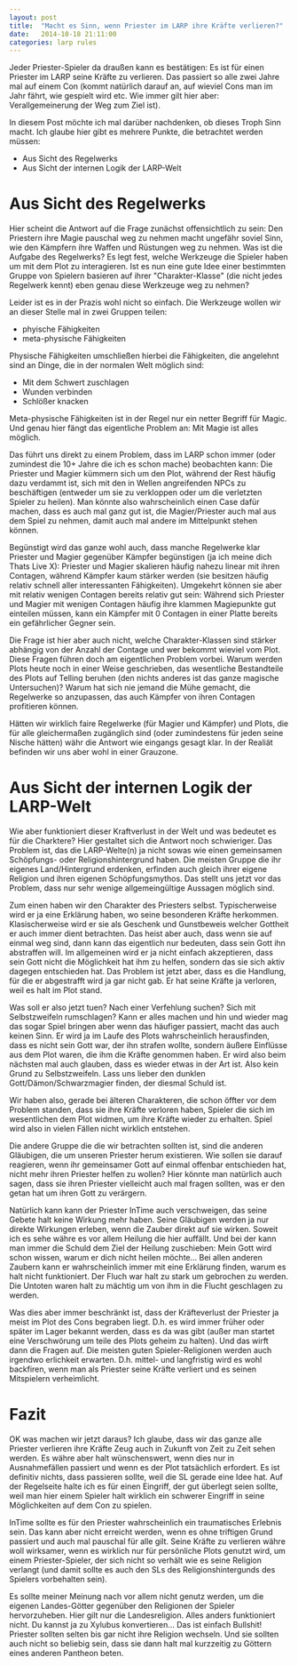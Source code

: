 ```yaml
---
layout: post
title:  "Macht es Sinn, wenn Priester im LARP ihre Kräfte verlieren?"
date:   2014-10-18 21:11:00
categories: larp rules
---
```

Jeder Priester-Spieler da draußen kann es bestätigen: Es ist für einen Priester
im LARP seine Kräfte zu verlieren. Das passiert so alle zwei Jahre mal auf einem
Con (kommt natürlich darauf an, auf wieviel Cons man im Jahr fährt, wie gespielt
wird etc. Wie immer gilt hier aber: Verallgemeinerung der Weg zum Ziel ist).

In diesem Post möchte ich mal darüber nachdenken, ob dieses Troph Sinn macht.
Ich glaube hier gibt es mehrere Punkte, die betrachtet werden müssen:
* Aus Sicht des Regelwerks
* Aus Sicht der internen Logik der LARP-Welt

# Aus Sicht des Regelwerks
Hier scheint die Antwort auf die Frage zunächst offensichtlich zu sein: Den
Priestern ihre Magie pauschal weg zu nehmen macht ungefähr soviel Sinn, wie den
Kämpfern ihre Waffen und Rüstungen weg zu nehmen. Was ist die Aufgabe des
Regelwerks? Es legt fest, welche Werkzeuge die Spieler haben um mit dem Plot
zu interagieren. Ist es nun eine gute Idee einer bestimmten Gruppe von Spielern
basieren auf ihrer "Charakter-Klasse" (die nicht jedes Regelwerk kennt) eben
genau diese Werkzeuge weg zu nehmen?

Leider ist es in der Prazis wohl nicht so einfach. Die Werkzeuge wollen wir an
dieser Stelle mal in zwei Gruppen teilen:
* phyische Fähigkeiten
* meta-physische Fähigkeiten

Physische Fähigkeiten umschließen hierbei die Fähigkeiten, die angelehnt sind
an Dinge, die in der normalen Welt möglich sind:
* Mit dem Schwert zuschlagen
* Wunden verbinden
* Schlößer knacken

Meta-physische Fähigkeiten ist in der Regel nur ein netter Begriff für Magic.
Und genau hier fängt das eigentliche Problem an: Mit Magie ist alles möglich.

Das führt uns direkt zu einem Problem, dass im LARP schon immer (oder zumindest
die 10+ Jahre die ich es schon mache) beobachten kann: Die Priester und Magier
kümmern sich um den Plot, während der Rest häufig dazu verdammt ist, sich mit
den in Wellen angreifenden NPCs zu beschäftigen (entweder um sie zu verkloppen
oder um die verletzten Spieler zu heilen). Man könnte also wahrscheinlich einen
Case dafür machen, dass es auch mal ganz gut ist, die Magier/Priester auch mal
aus dem Spiel zu nehmen, damit auch mal andere im Mittelpunkt stehen können.

Begünstigt wird das ganze wohl auch, dass manche Regelwerke klar Priester und 
Magier gegenüber Kämpfer begünstigen (ja ich meine dich Thats Live X): Priester
und Magier skalieren häufig nahezu linear mit ihren Contagen, während Kämpfer 
kaum stärker werden (sie besitzen häufig relativ schnell aller interessanten
Fähigkeiten). Umgekehrt können sie aber mit relativ wenigen Contagen bereits
relativ gut sein: Während sich Priester und Magier mit wenigen Contagen häufig
ihre klammen Magiepunkte gut einteilen müssen, kann ein Kämpfer mit 0 Contagen 
in einer Platte bereits ein gefährlicher Gegner sein.

Die Frage ist hier aber auch nicht, welche Charakter-Klassen sind stärker
abhängig von der Anzahl der Contage und wer bekommt wieviel vom Plot. Diese
Fragen führen doch am eigentlichen Problem vorbei. Warum werden Plots heute
noch in einer Weise geschrieben, das wesentliche Bestandteile des Plots auf
Telling beruhen (den nichts anderes ist das ganze magische Untersuchen)? Warum
hat sich nie jemand die Mühe gemacht, die Regelwerke so anzupassen, das auch
Kämpfer von ihren Contagen profitieren können.

Hätten wir wirklich faire Regelwerke (für Magier und Kämpfer) und Plots, die
für alle gleichermaßen zugänglich sind (oder zumindestens für jeden seine Nische
hätten) währ die Antwort wie eingangs gesagt klar. In der Realiät befinden wir
uns aber wohl in einer Grauzone. 

# Aus Sicht der internen Logik der LARP-Welt
Wie aber funktioniert dieser Kraftverlust in der Welt und was bedeutet es für 
die Charktere? Hier gestaltet sich die Antwort noch schwieriger. Das Problem
ist, das die LARP-Welte(n) ja nicht sowas wie einen gemeinsamen Schöpfungs- oder
Religionshintergrund haben. Die meisten Gruppe die ihr eigenes Land/Hintergrund
erdenken, erfinden auch gleich ihrer eigene Religion und ihren eigenen 
Schöpfungsmythos. Das stellt uns jetzt vor das Problem, dass nur sehr wenige
allgemeingültige Aussagen möglich sind.

Zum einen haben wir den Charakter des Priesters selbst. Typischerweise wird er
ja eine Erklärung haben, wo seine besonderen Kräfte herkommen. Klasischerweise
wird er sie als Geschenk und Gunstbeweis welcher Gottheit er auch immer dient
betrachten. Das heist aber auch, dass wenn sie auf einmal weg sind, dann kann
das eigentlich nur bedeuten, dass sein Gott ihn abstraffen will. Im allgemeinen
wird er ja nicht einfach akzeptieren, dass sein Gott nicht die Möglichkeit hat
ihm zu helfen, sondern das sie sich aktiv dagegen entschieden hat. Das Problem
ist jetzt aber, dass es die Handlung, für die er abgestrafft wird ja gar nicht
gab. Er hat seine Kräfte ja verloren, weil es halt im Plot stand.

Was soll er also jetzt tuen? Nach einer Verfehlung suchen? Sich mit 
Selbstzweifeln rumschlagen? Kann er alles machen und hin und wieder mag das
sogar Spiel bringen aber wenn das häufiger passiert, macht das auch keinen Sinn.
Er wird ja im Laufe des Plots wahrscheinlich herausfinden, dass es nicht sein
Gott war, der ihn strafen wollte, sondern äußere Einflüsse aus dem Plot waren, 
die ihm die Kräfte genommen haben. Er wird also beim nächsten mal auch glauben,
dass es wieder etwas in der Art ist. Also kein Grund zu Selbstzweifeln. Lass uns
lieber den dunklen Gott/Dämon/Schwarzmagier finden, der diesmal Schuld ist.

Wir haben also, gerade bei älteren Charakteren, die schon öffter vor dem Problem
standen, dass sie ihre Kräfte verloren haben, Spieler die sich im wesentlichen
dem Plot widmen, um ihre Kräfte wieder zu erhalten. Spiel wird also in vielen
Fällen nicht wirklich entstehen.

Die andere Gruppe die die wir betrachten sollten ist, sind die anderen 
Gläubigen, die um unseren Priester herum existieren. Wie sollen sie darauf 
reagieren, wenn ihr gemeinsamer Gott auf einmal offenbar entschieden hat, nicht 
mehr ihren Priester helfen zu wollen? Hier könnte man natürlich auch sagen, dass
sie ihren Priester vielleicht auch mal fragen sollten, was er den getan hat um 
ihren Gott zu verärgern. 

Natürlich kann kann der Priester InTime auch verschweigen, das seine Gebete halt
keine Wirkung mehr haben. Seine Gläubigen werden ja nur direkte Wirkungen 
erleben, wenn die Zauber direkt auf sie wirken. Soweit ich es sehe währe es 
vor allem Heilung die hier auffällt. Und bei der kann man immer die Schuld dem
Ziel der Heilung zuschieben: Mein Gott wird schon wissen, warum er dich nicht
heilen möchte... Bei allen anderen Zaubern kann er wahrscheinlich immer mit eine
Erklärung finden, warum es halt nicht funktioniert. Der Fluch war halt zu stark
um gebrochen zu werden. Die Untoten waren halt zu mächtig um von ihm in die 
Flucht geschlagen zu werden.

Was dies aber immer beschränkt ist, dass der Kräfteverlust der Priester ja meist
im Plot des Cons begraben liegt. D.h. es wird immer früher oder später im Lager
bekannt werden, dass es da was gibt (außer man startet eine Verschwörung um
teile des Plots geheim zu halten). Und das wirft dann die Fragen auf. Die 
meisten guten Spieler-Religionen werden auch irgendwo erlichkeit erwarten. D.h. 
mittel- und langfristig wird es wohl backfiren, wenn man als Priester seine 
Kräfte verliert und es seinen Mitspielern verheimlicht.

# Fazit
OK was machen wir jetzt daraus? Ich glaube, dass wir das ganze alle Priester
verlieren ihre Kräfte Zeug auch in Zukunft von Zeit zu Zeit sehen werden. Es 
währe aber halt wünschenswert, wenn dies nur in Ausnahmefällen passiert und wenn
es der Plot tatsächlich erfordert. Es ist definitiv nichts, dass passieren 
sollte, weil die SL gerade eine Idee hat. Auf der Regelseite halte ich es für 
einen Eingriff, der gut überlegt seien sollte, weil man hier einem Spieler halt
wirklich ein schwerer Eingriff in seine Möglichkeiten auf dem Con zu spielen. 

InTime sollte es für den Priester wahrscheinlich ein traumatisches Erlebnis 
sein. Das kann aber nicht erreicht werden, wenn es ohne triftigen Grund passiert
und auch mal pauschal für alle gilt. Seine Kräfte zu verlieren währe woll 
wirksamer, wenn es wirklich nur für persönliche Plots genutzt wird, um einem 
Priester-Spieler, der sich nicht so verhält wie es seine Religion verlangt (und
damit sollte es auch den SLs des Religionshintergunds des Spielers vorbehalten 
sein).

Es sollte meiner Meinung nach vor allem nicht genutz werden, um die eigenen
Landes-Götter gegenüber den Religionen der Spieler hervorzuheben. Hier gilt nur
die Landesreligion. Alles anders funktioniert nicht. Du kannst ja zu Xylubus
konvertieren... Das ist einfach Bullshit! Priester sollten selten bis gar nicht
ihre Religion wechseln. Und sie sollten auch nicht so beliebig sein, dass sie
dann halt mal kurzzeitig zu Göttern eines anderen Pantheon beten.